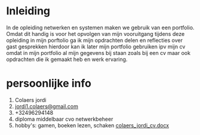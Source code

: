 # Inleiding
In de opleiding netwerken en systemen maken we gebruik van een portfolio.
Omdat dit handig is voor het opvolgen van mijn vooruitgang tijdens deze opleiding
in mijn porftolio ga ik mijn opdrachten delen en reflecties over gast gesprekken
hierdoor kan ik later mijn portfolio gebruiken ipv mijn cv omdat in mijn portfolio al mijn gegevens bij staan zoals
bij een cv maar ook opdrachten die ik gemaakt heb en werk ervaring.


# persoonlijke info
1. Colaers jordi
2. jordi1.colaers@gmail.com
3. +32496294148
4. diploma middelbaar cvo netwerkbeheer 
5. hobby's: gamen, boeken lezen, schaken
[colaers_jordi_cv.docx](https://github.com/PXL-Digital-SNE-Werkplekleren/portfolio-JordiColaersPXL/files/13920270/colaers_jordi_cv.docx)
